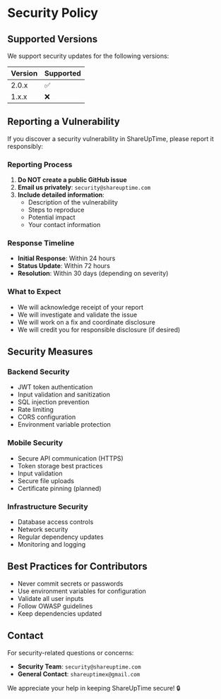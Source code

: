 # Security Policy

## Supported Versions

We support security updates for the following versions:

| Version | Supported          |
| ------- | ------------------ |
| 2.0.x   | :white_check_mark: |
| 1.x.x   | :x:                |

## Reporting a Vulnerability

If you discover a security vulnerability in ShareUpTime, please report it responsibly:

### Reporting Process

1. **Do NOT create a public GitHub issue**
2. **Email us privately**: `security@shareuptime.com`
3. **Include detailed information**:
   - Description of the vulnerability
   - Steps to reproduce
   - Potential impact
   - Your contact information

### Response Timeline

- **Initial Response**: Within 24 hours
- **Status Update**: Within 72 hours
- **Resolution**: Within 30 days (depending on severity)

### What to Expect

- We will acknowledge receipt of your report
- We will investigate and validate the issue
- We will work on a fix and coordinate disclosure
- We will credit you for responsible disclosure (if desired)

## Security Measures

### Backend Security

- JWT token authentication
- Input validation and sanitization
- SQL injection prevention
- Rate limiting
- CORS configuration
- Environment variable protection

### Mobile Security

- Secure API communication (HTTPS)
- Token storage best practices
- Input validation
- Secure file uploads
- Certificate pinning (planned)

### Infrastructure Security

- Database access controls
- Network security
- Regular dependency updates
- Monitoring and logging

## Best Practices for Contributors

- Never commit secrets or passwords
- Use environment variables for configuration
- Validate all user inputs
- Follow OWASP guidelines
- Keep dependencies updated

## Contact

For security-related questions or concerns:

- **Security Team**: `security@shareuptime.com`
- **General Contact**: `shareuptimex@gmail.com`

We appreciate your help in keeping ShareUpTime secure! 🔒